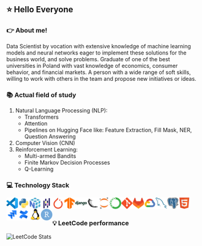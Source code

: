 ## ⭐ Hello Everyone 

### 👉 About me!

Data Scientist by vocation with extensive knowledge of machine learning models and neural networks eager to implement these solutions for the business world, and solve problems. Graduate of one of the best universities in Poland with vast knowledge of economics, consumer behavior, and financial markets. A person with a wide range of soft skills, willing to work with others in the team and propose new initiatives or ideas.

### 📚 Actual field of study
1. Natural Language Processing (NLP):
    * Transformers
    * Attention
    * Pipelines on Hugging Face like: Feature Extraction, Fill Mask, NER, Question Answering
2. Computer Vision (CNN)
3. Reinforcement Learning:
    * Multi-armed Bandits
    * Finite Markov Decision Processes
    * Q-Learning

### 💻 Technology Stack

<img src="https://github.com/devicons/devicon/blob/master/icons/vscode/vscode-original.svg" title="VS Code" alt="VS Code" width="30px" align = "left"/>
<img src="https://github.com/devicons/devicon/blob/master/icons/python/python-original.svg" title="Python" alt="Python" width="30px" align = "left"/>
<img src="https://github.com/devicons/devicon/blob/master/icons/numpy/numpy-original.svg" title="NumPy" alt="NumPy" width="30px" align = "left"/>
<img src="https://github.com/devicons/devicon/blob/master/icons/pandas/pandas-original.svg" title="Pandas" alt="Pandas" width="30px" align = "left"/>
<img src="https://github.com/devicons/devicon/blob/master/icons/pytorch/pytorch-original.svg" title="PyTorch" alt="PyTorch" width="30px" align = "left"/>
<img src="https://github.com/devicons/devicon/blob/master/icons/tensorflow/tensorflow-original.svg" title="TensorFlow" alt="TensorFlow" width="30px" align = "left"/>
<img src="https://github.com/devicons/devicon/blob/master/icons/django/django-plain-wordmark.svg" title="Django" alt="Django" width="30px" align = "left"/>
<img src="https://github.com/devicons/devicon/blob/master/icons/flask/flask-original.svg" title="Flask" alt="Flask" width="30px" align = "left"/>
<img src="https://github.com/devicons/devicon/blob/master/icons/jupyter/jupyter-original.svg" title="Jupyter" alt="Jupyter" width="30px" align = "left"/>
<img src="https://github.com/devicons/devicon/blob/master/icons/anaconda/anaconda-original.svg" title="Anaconda" alt="Anaconda" width="30px" align = "left"/>
<img src="https://github.com/devicons/devicon/blob/master/icons/git/git-plain.svg" title="Git" alt="Git" width="30px" align = "left"/>
<img src="https://github.com/devicons/devicon/blob/master/icons/gitlab/gitlab-original.svg" title="GitLab" alt="GitLab" width="30px" align = "left"/>
<img src="https://github.com/devicons/devicon/blob/master/icons/googlecloud/googlecloud-original.svg" title="Google Cloud Platform" alt="Google Cloud Platform" width="30px" align = "left"/>
<img src="https://github.com/devicons/devicon/blob/master/icons/mysql/mysql-original.svg" title="MySQL" alt="MySQL" width="30px" align = "left"/>
<img src="https://github.com/devicons/devicon/blob/master/icons/postgresql/postgresql-original.svg" title="PostgreSQL" alt="PostgreSQL" width="30px" align = "left"/>
<img src="https://github.com/devicons/devicon/blob/master/icons/html5/html5-original.svg" title="HTML5" alt="HTML5" width="30px" align = "left"/>
<img src="https://github.com/devicons/devicon/blob/master/icons/jira/jira-original.svg" title="Jira" alt="Jira" width="30px" align = "left"/>
<img src="https://github.com/devicons/devicon/blob/master/icons/confluence/confluence-original.svg" title="Confluence" alt="Confluence" width="30px" align = "left"/>
<img src="https://github.com/devicons/devicon/blob/master/icons/linux/linux-original.svg" title="Linux" alt="Linux" width="30px" align = "left"/>
<img src="https://github.com/devicons/devicon/blob/master/icons/rstudio/rstudio-original.svg" title="R" alt="R" width="30px" align = "left"/>
<br><br>

### 💡 LeetCode performance 

![LeetCode Stats](https://leetcard.jacoblin.cool/Keezochan1337?theme=dark&font=Lato&ext=heatmap)
